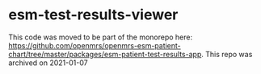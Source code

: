 # esm-test-results-viewer

This code was moved to be part of the monorepo here: https://github.com/openmrs/openmrs-esm-patient-chart/tree/master/packages/esm-patient-test-results-app. This repo was archived on 2021-01-07
